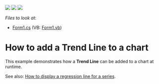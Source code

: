 <!-- default badges list -->
![](https://img.shields.io/endpoint?url=https://codecentral.devexpress.com/api/v1/VersionRange/128572517/11.2.5%2B)
[![](https://img.shields.io/badge/Open_in_DevExpress_Support_Center-FF7200?style=flat-square&logo=DevExpress&logoColor=white)](https://supportcenter.devexpress.com/ticket/details/E1245)
[![](https://img.shields.io/badge/📖_How_to_use_DevExpress_Examples-e9f6fc?style=flat-square)](https://docs.devexpress.com/GeneralInformation/403183)
<!-- default badges end -->
<!-- default file list -->
*Files to look at*:

* [Form1.cs](./CS/Form1.cs) (VB: [Form1.vb](./VB/Form1.vb))
<!-- default file list end -->
# How to add a Trend Line to a chart


<p>This example demonstrates how a <strong>Trend Line</strong> can be added to a chart at runtime.</p><p>See also: <a href="https://www.devexpress.com/Support/Center/p/E1494">How to display a regression line for a series</a>.</p>

<br/>


